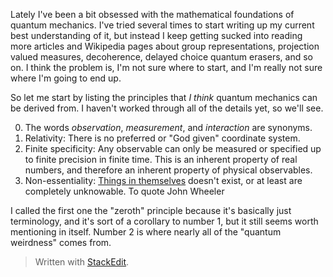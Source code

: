 Lately I've been a bit obsessed with the mathematical foundations of quantum mechanics. I've tried several times to start writing up my current best understanding of it, but instead I keep getting sucked into reading more articles and Wikipedia pages about group representations, projection valued measures, decoherence, delayed choice quantum erasers, and so on. I think the problem is, I'm not sure where to start, and I'm really not sure where I'm going to end up.

So let me start by listing the principles that *I think* quantum mechanics can be derived from. I haven't worked through all of the details yet, so we'll see.

0. The words *observation*, *measurement*, and *interaction* are synonyms.
1. Relativity: There is no preferred or "God given" coordinate system.
2. Finite specificity: Any observable can only be measured or specified up to finite precision in finite time. This is an inherent property of real numbers, and therefore an inherent property of physical observables.
3. Non-essentiality: [Things in themselves](https://en.wikipedia.org/wiki/Thing-in-itself) doesn't exist, or at least are completely unknowable. To quote John Wheeler 

I called the first one the "zeroth" principle because it's basically just terminology, and it's sort of a corollary to number 1, but it still seems worth mentioning in itself. Number 2 is where nearly all of the "quantum weirdness" comes from.


> Written with [StackEdit](https://stackedit.io/).
<!--stackedit_data:
eyJoaXN0b3J5IjpbNDUyOTgxMDgxLDIwNzczODE4NjEsLTEzNT
IyMjc4NjAsLTc5NTA3MTkzNSw0NTI0MjE1MjUsOTY4NTIzNDg4
LC0xNzQ3NzQ0NDg1LDEzMTU2Mzg3ODUsLTE4OTExMjAyNl19
-->